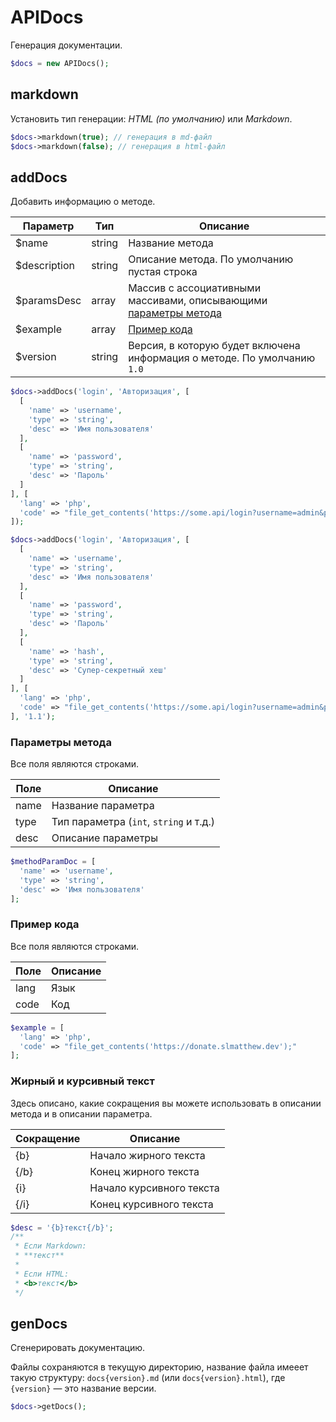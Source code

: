 # APIDocs
Генерация документации.

```php
$docs = new APIDocs();
```

## markdown
Установить тип генерации: *HTML (по умолчанию)* или *Markdown*.

```php
$docs->markdown(true); // генерация в md-файл
$docs->markdown(false); // генерация в html-файл
```

## addDocs
Добавить информацию о методе.

| Параметр     | Тип    | Описание                                                                              |
|--------------|--------|---------------------------------------------------------------------------------------|
| $name        | string | Название метода                                                                       |
| $description | string | Описание метода. По умолчанию пустая строка                                           |
| $paramsDesc  | array  | Массив с ассоциативными массивами, описывающими [параметры метода](#параметры-метода) |
| $example     | array  | [Пример кода](#пример-кода)                                                           |
| $version     | string | Версия, в которую будет включена информация о методе. По умолчанию `1.0`              |

```php
$docs->addDocs('login', 'Авторизация', [
  [
    'name' => 'username',
    'type' => 'string',
    'desc' => 'Имя пользователя'
  ],
  [
    'name' => 'password',
    'type' => 'string',
    'desc' => 'Пароль'
  ]
], [
  'lang' => 'php',
  'code' => "file_get_contents('https://some.api/login?username=admin&password=123123');"
]);

$docs->addDocs('login', 'Авторизация', [
  [
    'name' => 'username',
    'type' => 'string',
    'desc' => 'Имя пользователя'
  ],
  [
    'name' => 'password',
    'type' => 'string',
    'desc' => 'Пароль'
  ],
  [
    'name' => 'hash',
    'type' => 'string',
    'desc' => 'Супер-секретный хеш'
  ]
], [
  'lang' => 'php',
  'code' => "file_get_contents('https://some.api/login?username=admin&password=123123&hash=pleasedonatetoslmatthew');"
], '1.1');
```

### Параметры метода
Все поля являются строками.

| Поле | Описание                               |
|------|----------------------------------------|
| name | Название параметра                     |
| type | Тип параметра (`int`, `string` и т.д.) |
| desc | Описание параметры                     |

```php
$methodParamDoc = [
  'name' => 'username',
  'type' => 'string',
  'desc' => 'Имя пользователя'
];
```

### Пример кода
Все поля являются строками.

| Поле | Описание |
|------|----------|
| lang | Язык     |
| code | Код      |

```php
$example = [
  'lang' => 'php',
  'code' => "file_get_contents('https://donate.slmatthew.dev');"
];
```

### Жирный и курсивный текст
Здесь описано, какие сокращения вы можете использовать в описании метода и в описании параметра.

| Сокращение | Описание                 |
|------------|--------------------------|
| {b}        | Начало жирного текста    |
| {/b}       | Конец жирного текста     |
| {i}        | Начало курсивного текста |
| {/i}       | Конец курсивного текста  |

```php
$desc = '{b}текст{/b}';
/**
 * Если Markdown:
 * **текст**
 * 
 * Если HTML:
 * <b>текст</b>
 */
```

## genDocs
Сгенерировать документацию.

Файлы сохраняются в текущую директорию, название файла имееет такую структуру: `docs{version}.md` (или `docs{version}.html`), где `{version}` — это название версии.

```php
$docs->getDocs();
```